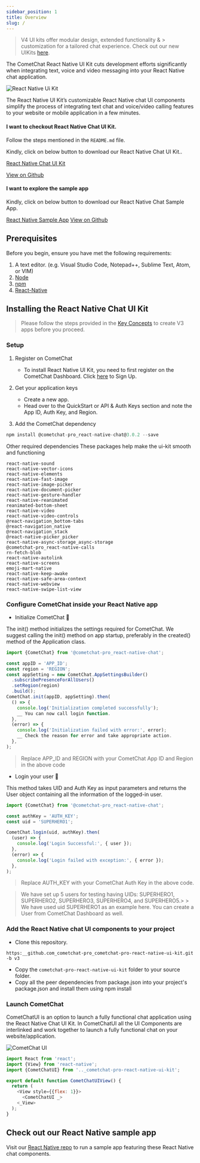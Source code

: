 ```yaml
---
sidebar_position: 1
title: Overview
slug: /
---
```


> V4 UI kits offer modular design, extended functionality & > customization for a tailored chat experience. Check out our new UIKits [here](https://www.cometchat.com/docs/v3/react-native-v4-uikit/overview).

The CometChat React Native UI Kit cuts development efforts significantly when integrating text, voice and video messaging into your React Native chat application. 

![React Native Ui Kit](https://res.cloudinary.com/developerhub/image/upload/v1631680113/v2_5163/ro4tukkcu4rijkinwtp6.png)

The React Native UI Kit’s customizable React Native chat UI components simplify the process of integrating text chat and voice/video calling features to your website or mobile application in a few minutes.

<div style={{display: 'flex', boxShadow: '0 0 4px 0 rgb(0 0 0 / 18%)', borderRadius: '3px'}}>
  <div style={{padding: '24px'}}>
    <h4 style={{fontWeight: 'bold'}}>I want to checkout React Native Chat UI Kit.</h4>
    <p>Follow the steps mentioned in the <code>README.md</code> file.</p>
    <p>Kindly, click on below button to download our React Native Chat UI Kit..</p>
    <p><a style={{display: 'inline-block', backgroundColor: '#7c55c9', padding: '8px', textAlign: 'center', textTransform: 'uppercase', border: '1px solid #e3e5e7', borderRadius: '3px', color: 'white', width: '100%', marginBottom: '8px'}} href="https://github.com/cometchat-pro/react-native-chat-ui-kit/archive/v3.zip">React Native Chat UI Kit</a></p>
    <p><a style={{display: 'inline-block', backgroundColor: '#7c55c9', padding: '8px', textAlign: 'center', textTransform: 'uppercase', border: '1px solid #e3e5e7', borderRadius: '3px', color: 'white', width: '100%'}} href="https://github.com/cometchat-pro/react-native-chat-ui-kit/tree/v3" target="_blank">View on Github</a></p>
  </div>
  <div style={{padding: '24px', borderLeft: '1px solid #e3e5e7', justifySelf: 'flex-end'}}>
    <h4 style={{fontWeight: 'bold'}}>I want to explore the sample app</h4>
    <p>Kindly, click on below button to download our React Native Chat Sample App.</p>
    <a style={{display: 'inline-block', backgroundColor: '#7c55c9', padding: '8px', textAlign: 'center', textTransform: 'uppercase', border: '1px solid #e3e5e7', borderRadius: '3px', color: 'white', width: '100%', marginBottom: '8px'}} href="https://github.com/cometchat-pro/react-native-chat-app/archive/v3.zip">React Native Sample App</a>
    <a style={{display: 'inline-block', backgroundColor: '#7c55c9', padding: '8px', textAlign: 'center', textTransform: 'uppercase', border: '1px solid #e3e5e7', borderRadius: '3px', color: 'white', width: '100%'}} href="https://github.com/cometchat-pro/react-native-chat-app/tree/v3" target="_blank">View on Github</a>
  </div>
</div>


## Prerequisites

Before you begin, ensure you have met the following requirements:

1. A text editor. (e.g. Visual Studio Code, Notepad++, Sublime Text, Atom, or VIM)
2. [Node](https://nodejs.org/en/)
3. [npm](https://www.npmjs.com/get-npm)
4. [React-Native](https://reactnative.dev/docs/environment-setup)

## Installing the React Native Chat UI Kit

> Please follow the steps provided in the [Key Concepts](https://www.cometchat.com/docs/v3/more/key-concepts) to create V3 apps before you proceed.

### Setup

1. Register on CometChat
    - To install React Native UI Kit, you need to first register on the CometChat Dashboard. Click [here](https://app.cometchat.com/) to Sign Up.

2. Get your application keys
    - Create a new app.
    - Head over to the QuickStart or API & Auth Keys section and note the App ID, Auth Key, and Region.

3. Add the CometChat dependency

```javascript
npm install @cometchat-pro_react-native-chat@3.0.2 --save
```



Other required dependencies
These packages help make the ui-kit smooth and functioning

```none
react-native-sound
react-native-vector-icons 
react-native-elements 
react-native-fast-image
react-native-image-picker
react-native-document-picker
react-native-gesture-handler
react-native-reanimated
reanimated-bottom-sheet
react-native-video
react-native-video-controls
@react-navigation_bottom-tabs
@react-navigation_native
@react-navigation_stack
@react-native-picker_picker
react-native-async-storage_async-storage
@cometchat-pro_react-native-calls
rn-fetch-blob
react-native-autolink
react-native-screens
emoji-mart-native
react-native-keep-awake
react-native-safe-area-context
react-native-webview
react-native-swipe-list-view
```



### Configure CometChat inside your React Native app

- Initialize CometChat 🌟

The init() method initializes the settings required for CometChat. We suggest calling the init() method on app startup, preferably in the created() method of the Application class.

```javascript
import {CometChat} from '@cometchat-pro_react-native-chat';

const appID = 'APP_ID';
const region = 'REGION';
const appSetting = new CometChat.AppSettingsBuilder()
  .subscribePresenceForAllUsers()
  .setRegion(region)
  .build();
CometChat.init(appID, appSetting).then(
  () => {
    console.log('Initialization completed successfully');
    __ You can now call login function.
  },
  (error) => {
    console.log('Initialization failed with error:', error);
    __ Check the reason for error and take appropriate action.
  },
);
```



> Replace APP_ID and REGION with your CometChat App ID and Region in the above code

- Login your user 👤

This method takes UID and Auth Key as input parameters and returns the User object containing all the information of the logged-in user.

```javascript
import {CometChat} from '@cometchat-pro_react-native-chat';

const authKey = 'AUTH_KEY';
const uid = 'SUPERHERO1';

CometChat.login(uid, authKey).then(
  (user) => {
    console.log('Login Successful:', { user });
  },
  (error) => {
    console.log('Login failed with exception:', { error });
  },
);
```



> Replace AUTH_KEY with your CometChat Auth Key in the above code.

> We have set up 5 users for testing having UIDs: SUPERHERO1, SUPERHERO2, SUPERHERO3, SUPERHERO4, and SUPERHERO5.> > We have used uid SUPERHERO1 as an example here. You can create a User from CometChat Dashboard as well.

### Add the React Native chat UI components to your project

- Clone this repository.

```none
https:__github.com_cometchat-pro_cometchat-pro-react-native-ui-kit.git -b v3
```



- Copy the `cometchat-pro-react-native-ui-kit` folder to your source folder.
- Copy all the peer dependencies from package.json into your project's package.json and install them using npm install

### Launch CometChat

CometChatUI is an option to launch a fully functional chat application using the React Native Chat UI Kit. In CometChatUI all the UI Components are interlinked and work together to launch a fully functional chat on your website/application.

![CometChat UI](https://res.cloudinary.com/developerhub/image/upload/v1631680116/v2_5163/ktdms8zezicpqfsdpufa.png)

```javascript
import React from 'react';
import {View} from 'react-native';
import {CometChatUI} from '.._cometchat-pro-react-native-ui-kit';

export default function CometChatUIView() {
  return (
    <View style={{flex: 1}}>
      <CometChatUI _>
    <_View>
  );
}
```



## Check out our React Native sample app

Visit our [React Native repo](https://github.com/cometchat-pro/react-native-chat-app/tree/v3) to run a sample app featuring these React Native chat components.